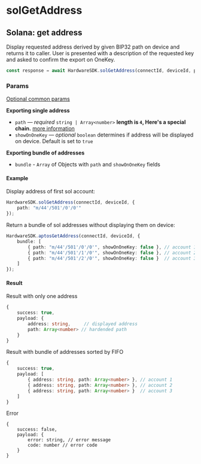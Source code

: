 # solGetAddress

## Solana: get address

Display requested address derived by given BIP32 path on device and returns it to caller. User is presented with a description of the requested key and asked to confirm the export on OneKey.

```typescript
const response = await HardwareSDK.solGetAddress(connectId, deviceId, params)
```

### Params

[Optional common params](../../common-params.md)

**Exporting single address**

* `path` — _required_ `string | Array<number>`  **length is `4`, Here's a special chain.** [more information](../../path-params.md)
* `showOnOneKey` — _optional_ `boolean` determines if address will be displayed on device. Default is set to `true`

**Exporting bundle of addresses**

* `bundle` - `Array` of Objects with `path` and `showOnOneKey` fields

#### Example

Display address of first sol account:

```typescript
HardwareSDK.solGetAddress(connectId, deviceId, {
    path: "m/44'/501'/0'/0'"
});
```

Return a bundle of sol addresses without displaying them on device:

```typescript
HardwareSDK.aptosGetAddress(connectId, deviceId, {
    bundle: [
        { path: "m/44'/501'/0'/0'", showOnOneKey: false }, // account 1
        { path: "m/44'/501'/1'/0'", showOnOneKey: false }, // account 2
        { path: "m/44'/501'/2'/0'", showOnOneKey: false }  // account 3
    ]
});
```

#### Result

Result with only one address

```typescript
{
    success: true,
    payload: {
        address: string,     // displayed address
        path: Array<number> // hardended path
    }
}
```

Result with bundle of addresses sorted by FIFO

```typescript
{
    success: true,
    payload: [
        { address: string, path: Array<number> }, // account 1
        { address: string, path: Array<number> }, // account 2
        { address: string, path: Array<number> }  // account 3
    ]
}
```

Error

```
{
    success: false,
    payload: {
        error: string, // error message
        code: number // error code
    }
}
```
